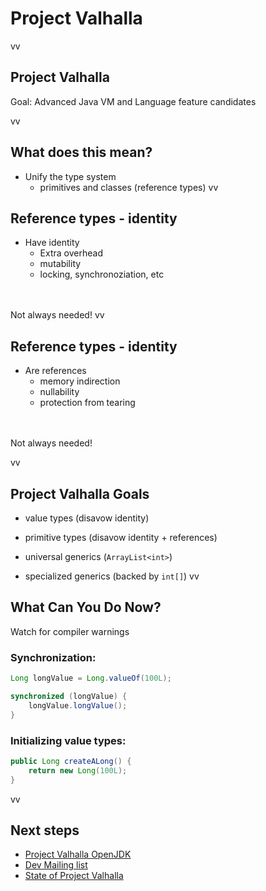 # Project Valhalla
vv
## Project Valhalla
Goal: Advanced Java VM and Language feature candidates

vv

## What does this mean?

* Unify the type system
	* primitives and classes (reference types)
vv
## Reference types - identity

* Have identity
	* Extra overhead
	* mutability
	* locking, synchronoziation, etc



<br/>
<br/>
 Not always needed!
vv

## Reference types - identity

* Are references
	*  memory indirection
	*  nullability
	*  protection from tearing



<br/>
<br/>
 Not always needed!

vv
## Project Valhalla Goals

* value types (disavow identity)

* primitive types (disavow identity + references)

* universal generics (`ArrayList<int>`)

* specialized generics (backed by `int[]`)
vv
## What Can You Do Now?

Watch for compiler warnings

### Synchronization:
```java
Long longValue = Long.valueOf(100L);

synchronized (longValue) {
	longValue.longValue();
}
```
### Initializing value types: 
```java
public Long createALong() {
	return new Long(100L);
}
```

vv
## Next steps

* [Project Valhalla OpenJDK](https://openjdk.org/projects/valhalla/)
* [Dev Mailing list](https://mail.openjdk.org/mailman/listinfo/valhalla-dev)
* [State of Project Valhalla](https://www.youtube.com/watch?v=x1_DBqJrykM)

